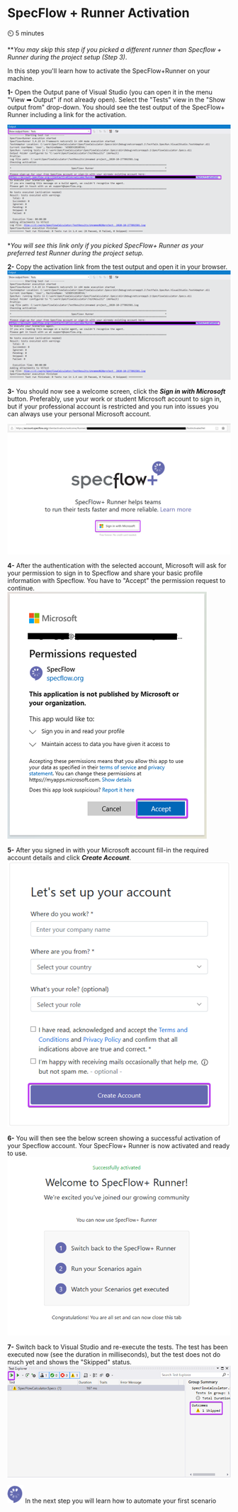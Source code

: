 SpecFlow + Runner Activation
=============================

⏲️ 5 minutes

***You may skip this step if you picked a different runner than Specflow + Runner during the project setup (Step 3)*.

In this step you'll learn how to activate the SpecFlow+Runner on your machine.

**1-** Open the Output pane of Visual Studio (you can open it in the menu "View ➡ Output" if not already open). Select the "Tests" view in the "Show output from" drop-down.
You should see the test output of the SpecFlow+ Runner including a link for the activation.

![Runner Output for Activation](../_static/step4/runner_activation.png)

**You will see this link only if you picked SpecFlow+ Runner as your preferred test Runner during the project setup.*

**2-** Copy the activation link from the test output and open it in your browser.  
![Runner Output for Activation](../_static/step5/activation_link.png)

**3-** You should now see a welcome screen, click the ***Sign in with Microsoft*** button. Preferably, use your work or student Microsoft account to sign in, but if your professional account is restricted and you run into issues you can always use your personal Microsoft account.

![Add new project menu](../_static/step5/activation_welcome.png)

**4-** After the authentication with the selected account, Microsoft will ask for your permission to sign in to Specflow and share your basic profile information with Specflow.
You have to "Accept" the permission request to continue.  
![Add new SpecFlow project](../_static/step5/microsoft_permission_requestedv2.png)  

**5-** After you signed in with your Microsoft account fill-in the required account details and click ***Create Account***.  
![Add new SpecFlow project](../_static/step5/account_setupv2.png)

**6-** You will then see the below screen showing a successful activation of your Specflow account. Your SpecFlow+ Runner is now activated and ready to use.
![Add new SpecFlow project](../_static/step5/activation_success.png)

**7-** Switch back to Visual Studio and re-execute the tests. The test has been executed now (see the duration in milliseconds), but the test does not do much yet and shows the "Skipped" status.  
![Add new SpecFlow project](../_static/step5/test_explorer_test_skippedv2.png)

![Specflow logo](../_static/step1/specflow_logov2.png) In the next step you will learn how to automate your first scenario
